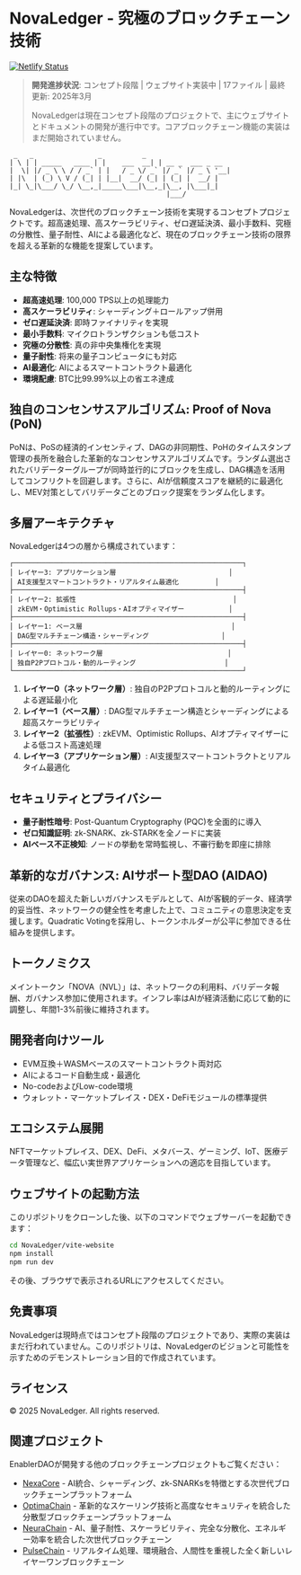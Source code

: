 # NovaLedger - 究極のブロックチェーン技術

[![Netlify Status](https://api.netlify.com/api/v1/badges/01430e1e-8ce0-46d3-a66f-2a865419a958/deploy-status)](https://app.netlify.com/sites/novaledger/deploys)

> **開発進捗状況**: コンセプト段階 | ウェブサイト実装中 | 17ファイル | 最終更新: 2025年3月
> 
> NovaLedgerは現在コンセプト段階のプロジェクトで、主にウェブサイトとドキュメントの開発が進行中です。コアブロックチェーン機能の実装はまだ開始されていません。

```
 _   _                _          _                 
| \ | | _____   ____ | |    ___  __| | __ _  ___ _ __ 
|  \| |/ _ \ \ / / _` | |   / _ \/ _` |/ _` |/ _ \ '__|
| |\  | (_) \ V / (_| | |__|  __/ (_| | (_| |  __/ |   
|_| \_|\___/ \_/ \__,_|_____\___|\__,_|\__, |\___|_|   
                                       |___/           
```

NovaLedgerは、次世代のブロックチェーン技術を実現するコンセプトプロジェクトです。超高速処理、高スケーラビリティ、ゼロ遅延決済、最小手数料、究極の分散性、量子耐性、AIによる最適化など、現在のブロックチェーン技術の限界を超える革新的な機能を提案しています。

## 主な特徴

- **超高速処理**: 100,000 TPS以上の処理能力
- **高スケーラビリティ**: シャーディング＋ロールアップ併用
- **ゼロ遅延決済**: 即時ファイナリティを実現
- **最小手数料**: マイクロトランザクションも低コスト
- **究極の分散性**: 真の非中央集権化を実現
- **量子耐性**: 将来の量子コンピュータにも対応
- **AI最適化**: AIによるスマートコントラクト最適化
- **環境配慮**: BTC比99.99%以上の省エネ達成

## 独自のコンセンサスアルゴリズム: Proof of Nova (PoN)

PoNは、PoSの経済的インセンティブ、DAGの非同期性、PoHのタイムスタンプ管理の長所を融合した革新的なコンセンサスアルゴリズムです。ランダム選出されたバリデーターグループが同時並行的にブロックを生成し、DAG構造を活用してコンフリクトを回避します。さらに、AIが信頼度スコアを継続的に最適化し、MEV対策としてバリデータごとのブロック提案をランダム化します。

## 多層アーキテクチャ

NovaLedgerは4つの層から構成されています：

```
┌─────────────────────────────────────────────────────────┐
│ レイヤー3: アプリケーション層                            │
│ AI支援型スマートコントラクト・リアルタイム最適化         │
├─────────────────────────────────────────────────────────┤
│ レイヤー2: 拡張性                                       │
│ zkEVM・Optimistic Rollups・AIオプティマイザー           │
├─────────────────────────────────────────────────────────┤
│ レイヤー1: ベース層                                     │
│ DAG型マルチチェーン構造・シャーディング                  │
├─────────────────────────────────────────────────────────┤
│ レイヤー0: ネットワーク層                               │
│ 独自P2Pプロトコル・動的ルーティング                      │
└─────────────────────────────────────────────────────────┘
```

1. **レイヤー0（ネットワーク層）**: 独自のP2Pプロトコルと動的ルーティングによる遅延最小化
2. **レイヤー1（ベース層）**: DAG型マルチチェーン構造とシャーディングによる超高スケーラビリティ
3. **レイヤー2（拡張性）**: zkEVM、Optimistic Rollups、AIオプティマイザーによる低コスト高速処理
4. **レイヤー3（アプリケーション層）**: AI支援型スマートコントラクトとリアルタイム最適化

## セキュリティとプライバシー

- **量子耐性暗号**: Post-Quantum Cryptography (PQC)を全面的に導入
- **ゼロ知識証明**: zk-SNARK、zk-STARKを全ノードに実装
- **AIベース不正検知**: ノードの挙動を常時監視し、不審行動を即座に排除

## 革新的なガバナンス: AIサポート型DAO (AIDAO)

従来のDAOを超えた新しいガバナンスモデルとして、AIが客観的データ、経済学的妥当性、ネットワークの健全性を考慮した上で、コミュニティの意思決定を支援します。Quadratic Votingを採用し、トークンホルダーが公平に参加できる仕組みを提供します。

## トークノミクス

メイントークン「NOVA（NVL）」は、ネットワークの利用料、バリデータ報酬、ガバナンス参加に使用されます。インフレ率はAIが経済活動に応じて動的に調整し、年間1-3%前後に維持されます。

## 開発者向けツール

- EVM互換＋WASMベースのスマートコントラクト両対応
- AIによるコード自動生成・最適化
- No-codeおよびLow-code環境
- ウォレット・マーケットプレイス・DEX・DeFiモジュールの標準提供

## エコシステム展開

NFTマーケットプレイス、DEX、DeFi、メタバース、ゲーミング、IoT、医療データ管理など、幅広い実世界アプリケーションへの適応を目指しています。

## ウェブサイトの起動方法

このリポジトリをクローンした後、以下のコマンドでウェブサーバーを起動できます：

```bash
cd NovaLedger/vite-website
npm install
npm run dev
```

その後、ブラウザで表示されるURLにアクセスしてください。

## 免責事項

NovaLedgerは現時点ではコンセプト段階のプロジェクトであり、実際の実装はまだ行われていません。このリポジトリは、NovaLedgerのビジョンと可能性を示すためのデモンストレーション目的で作成されています。

## ライセンス

© 2025 NovaLedger. All rights reserved.

## 関連プロジェクト

EnablerDAOが開発する他のブロックチェーンプロジェクトもご覧ください：

- [NexaCore](https://github.com/enablerdao/NexaCore) - AI統合、シャーディング、zk-SNARKsを特徴とする次世代ブロックチェーンプラットフォーム
- [OptimaChain](https://github.com/enablerdao/OptimaChain) - 革新的なスケーリング技術と高度なセキュリティを統合した分散型ブロックチェーンプラットフォーム
- [NeuraChain](https://github.com/enablerdao/NeuraChain) - AI、量子耐性、スケーラビリティ、完全な分散化、エネルギー効率を統合した次世代ブロックチェーン
- [PulseChain](https://github.com/enablerdao/PulseChain) - リアルタイム処理、環境融合、人間性を重視した全く新しいレイヤーワンブロックチェーン
